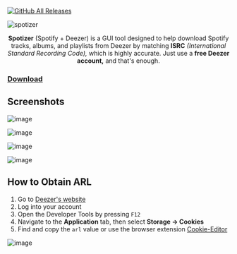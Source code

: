 [![GitHub All Releases](https://img.shields.io/github/downloads/afkarxyz/Spotizer/total?style=for-the-badge)](https://github.com/afkarxyz/Spotizer/releases)

![spotizer](https://github.com/user-attachments/assets/9fb51592-2ee8-4c4c-8c4a-e6b3bf49c3f9)

<div align="center">
<b>Spotizer</b> (Spotify + Deezer) is a GUI tool designed to help download Spotify tracks, albums, and playlists from Deezer by matching <b>ISRC</b> <i>(International Standard Recording Code),</i> which is highly accurate. Just use a <b>free Deezer account,</b> and that's enough.
</div>

### [Download](https://github.com/afkarxyz/Spotizer/releases/download/v3.6/Spotizer.exe)

## Screenshots

![image](https://github.com/user-attachments/assets/ac93def8-6a01-407c-a749-bdd4737754ee)

![image](https://github.com/user-attachments/assets/b5943559-8916-4462-9b9b-7fa92d99ac1f)

![image](https://github.com/user-attachments/assets/ab429746-8426-4a36-a358-42b0398b7f68)

![image](https://github.com/user-attachments/assets/1189b6a2-f7e8-4e85-befe-b81ed5e143a1)

## How to Obtain ARL

1. Go to [Deezer's website](https://www.deezer.com/)
2. Log into your account
3. Open the Developer Tools by pressing `F12`
4. Navigate to the **Application** tab, then select **Storage → Cookies**
5. Find and copy the `arl` value or use the browser extension [Cookie-Editor](https://cookie-editor.com/)

![image](https://github.com/user-attachments/assets/936fceec-e476-410f-8975-a7875cca0de5)
